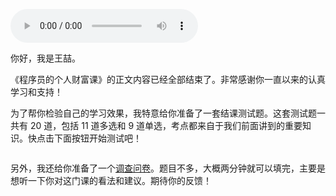 <audio title="期末考试｜《程序员的个人财富课》满分试卷，等你来挑战！" src="https://static001.geekbang.org/resource/audio/d7/0b/d78d2e26eb8fd26a55851373ef7c940b.mp3" controls="controls"></audio> 
<p>你好，我是王喆。</p><p>《程序员的个人财富课》的正文内容已经全部结束了。非常感谢你一直以来的认真学习和支持！</p><p>为了帮你检验自己的学习效果，我特意给你准备了一套结课测试题。这套测试题一共有 20 道，包括 11 道多选和 9 道单选，考点都来自于我们前面讲到的重要知识。快点击下面按钮开始测试吧！</p><p><a href="http://time.geekbang.org/quiz/intro?act_id=961&exam_id=2778"><img src="https://static001.geekbang.org/resource/image/28/a4/28d1be62669b4f3cc01c36466bf811a4.png?wh=1142*201" alt=""></a></p><p>另外，我还给你准备了一个<a href="https://jinshuju.net/f/n3CI4j">调查问卷</a>。题目不多，大概两分钟就可以填完，主要是想听一下你对这门课的看法和建议。期待你的反馈！<br>
<a href="https://jinshuju.net/f/n3CI4j"><img src="https://static001.geekbang.org/resource/image/dd/34/dda1305343912a93cbc0aa3067b4b734.jpg?wh=1142x801" alt=""></a></p><!-- [[[read_end]]] -->